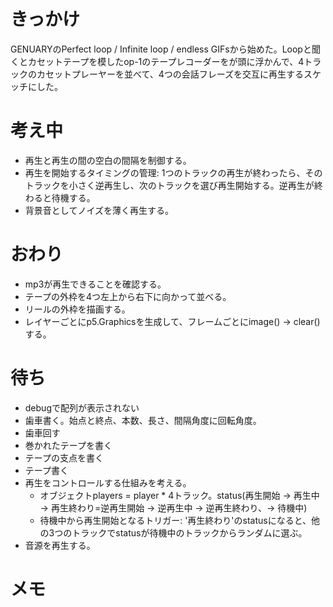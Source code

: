 # きっかけ
GENUARYのPerfect loop / Infinite loop / endless GIFsから始めた。Loopと聞くとカセットテープを模したop-1のテープレコーダーをが頭に浮かんで、4トラックのカセットプレーヤーを並べて、4つの会話フレーズを交互に再生するスケッチにした。

# 考え中
- 再生と再生の間の空白の間隔を制御する。
- 再生を開始するタイミングの管理: 1つのトラックの再生が終わったら、そのトラックを小さく逆再生し、次のトラックを選び再生開始する。逆再生が終わると待機する。
- 背景音としてノイズを薄く再生する。

# おわり
- mp3が再生できることを確認する。
- テープの外枠を4つ左上から右下に向かって並べる。
- リールの外枠を描画する。
- レイヤーごとにp5.Graphicsを生成して、フレームごとにimage() → clear()する。

# 待ち
- debugで配列が表示されない
- 歯車書く。始点と終点、本数、長さ、間隔角度に回転角度。
- 歯車回す
- 巻かれたテープを書く
- テープの支点を書く
- テープ書く
- 再生をコントロールする仕組みを考える。
	- オブジェクトplayers = player * 4トラック。status(再生開始 → 再生中 → 再生終わり=逆再生開始 → 逆再生中 → 逆再生終わり、→ 待機中)
	- 待機中から再生開始となるトリガー: '再生終わり'のstatusになると、他の3つのトラックでstatusが待機中のトラックからランダムに選ぶ。
- 音源を再生する。

# メモ

